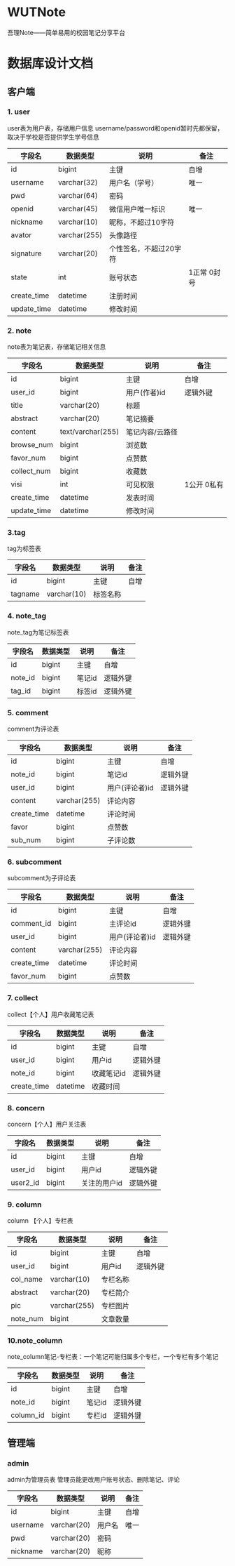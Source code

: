 # WUTNote
吾理Note——简单易用的校园笔记分享平台

# 数据库设计文档

## 客户端

### 1. user

user表为用户表，存储用户信息
username/password和openid暂时先都保留，取决于学校是否提供学生学号信息

| 字段名      | 数据类型     | 说明                   | 备注        |
| ----------- | ------------ | ---------------------- | ----------- |
| id          | bigint       | 主键                   | 自增        |
| username    | varchar(32)  | 用户名（学号）         | 唯一        |
| pwd         | varchar(64)  | 密码                   |             |
| openid      | varchar(45)  | 微信用户唯一标识       | 唯一        |
| nickname    | varchar(10)  | 昵称，不超过10字符     |             |
| avator      | varchar(255) | 头像路径               |             |
| signature   | varchar(20)  | 个性签名，不超过20字符 |             |
| state       | int          | 账号状态               | 1正常 0封号 |
| create_time | datetime     | 注册时间               |             |
| update_time | datetime     | 修改时间               |             |


### 2. note

note表为笔记表，存储笔记相关信息

| 字段名      | 数据类型          | 说明            | 备注        |
| ----------- | ----------------- | --------------- | ----------- |
| id          | bigint            | 主键            | 自增        |
| user_id     | bigint            | 用户(作者)id    | 逻辑外键    |
| title       | varchar(20)       | 标题            |             |
| abstract    | varchar(20)       | 笔记摘要        |             |
| content     | text/varchar(255) | 笔记内容/云路径 |             |
| browse_num  | bigint            | 浏览数          |             |
| favor_num | bigint            | 点赞数          |             |
| collect_num | bigint            | 收藏数          |             |
| visi | int               | 可见权限        | 1公开 0私有 |
| create_time | datetime          | 发表时间        |             |
| update_time | datetime     | 修改时间               ||
### 3.tag

tag为标签表

| 字段名  | 数据类型    | 说明     | 备注 |
| ------- | ----------- | -------- | ---- |
| id      | bigint      | 主键     | 自增 |
| tagname | varchar(10) | 标签名称 |      |




### 4. note_tag

note_tag为笔记标签表

| 字段名  | 数据类型 | 说明   | 备注     |
| ------- | -------- | ------ | -------- |
| id      | bigint   | 主键   | 自增     |
| note_id | bigint   | 笔记id | 逻辑外键 |
| tag_id  | bigint   | 标签id | 逻辑外键 |



### 5. comment

comment为评论表

| 字段名      | 数据类型     | 说明           | 备注     |
| ----------- | ------------ | -------------- | -------- |
| id          | bigint       | 主键           | 自增     |
| note_id     | bigint       | 笔记id         | 逻辑外键 |
| user_id     | bigint       | 用户(评论者)id | 逻辑外键 |
| content     | varchar(255) | 评论内容       |          |
| create_time | datetime     | 评论时间       |          |
| favor       | bigint       | 点赞数         |          |
| sub_num     | bigint       | 子评论数       |          |

### 6. subcomment

subcomment为子评论表

| 字段名      | 数据类型     | 说明           | 备注     |
| ----------- | ------------ | -------------- | -------- |
| id          | bigint       | 主键           | 自增     |
| comment_id  | bigint       | 主评论id       | 逻辑外键 |
| user_id     | bigint       | 用户(评论者)id | 逻辑外键 |
| content     | varchar(255) | 评论内容       |          |
| create_time | datetime     | 评论时间       |          |
| favor_num   | bigint       | 点赞数         |          |

### 7. collect

collect【个人】用户收藏笔记表

| 字段名      | 数据类型 | 说明       | 备注     |
| ----------- | -------- | ---------- | -------- |
| id          | bigint   | 主键       | 自增     |
| user_id     | bigint   | 用户id     | 逻辑外键 |
| note_id     | bigint   | 收藏笔记id | 逻辑外键 |
| create_time | datetime | 收藏时间   |          |

### 8. concern

concern【个人】用户关注表

| 字段名   | 数据类型 | 说明         | 备注     |
| -------- | -------- | ------------ | -------- |
| id       | bigint   | 主键         | 自增     |
| user_id  | bigint   | 用户id       | 逻辑外键 |
| user2_id | bigint   | 关注的用户id | 逻辑外键 |


### 9. column

column 【个人】专栏表

| 字段名   | 数据类型     | 说明     | 备注     |
| -------- | ------------ | -------- | -------- |
| id       | bigint       | 主键     | 自增     |
| user_id  | bigint       | 用户id   | 逻辑外键 |
| col_name | varchar(10)  | 专栏名称 |          |
| abstract | varchar(20)  | 专栏简介 |          |
| pic      | varchar(255) | 专栏图片 |          |
| note_num | bigint       | 文章数量 |          |

### 10.note_column

note_column笔记-专栏表：一个笔记可能归属多个专栏，一个专栏有多个笔记

| 字段名    | 数据类型 | 说明   | 备注     |
| --------- | -------- | ------ | -------- |
| id        | bigint   | 主键   | 自增     |
| note_id   | bigint   | 笔记id | 逻辑外键 |
| column_id | bigint   | 专栏id | 逻辑外键 |




## 管理端

### admin

admin为管理员表
管理员能更改用户账号状态、删除笔记、评论

| 字段名   | 数据类型    | 说明   | 备注 |
| -------- | ----------- | ------ | ---- |
| id       | bigint      | 主键   | 自增 |
| username | varchar(20) | 用户名 | 唯一 |
| pwd      | varchar(20) | 密码   |      |
| nickname | varchar(20) | 昵称   |      |

